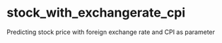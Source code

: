 # stock_with_exchangerate_cpi
Predicting stock price with foreign exchange rate and CPI as parameter
